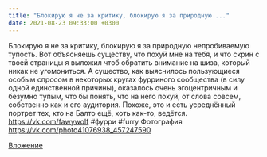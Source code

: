 ```yaml
---
title: "Блокирую я не за критику, блокирую я за природную ..."
date: 2021-08-23 09:33:00 +0300
---
```


Блокирую я не за критику, блокирую я за природную непробиваемую тупость. Вот объясняешь существу, что похуй мне на тебя, и что скрин с твоей страницы я выложил чтоб обратить внимание на шиза, который никак не угомониться. А существо, как выяснилось пользующиеся особым спросом в некоторых кругах фурриного сообщества (в силу одной единственной причины), оказалось очень эгоцентричным и безумно тупым, что бы понять, что на него похуй, от слова совсем, собственно как и его аудитория. Похоже, это и есть усреднённый портрет тех, кто на Балто ещё, хоть как-то, ведётся.
https://vk.com/fawywolf
#фурри #furry
Фотография
https://vk.com/photo41076938_457247590

[Вложение](https://vk.com/photo41076938_457247590)
